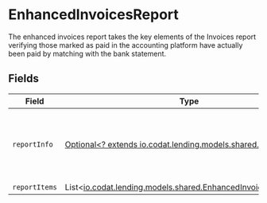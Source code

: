 # EnhancedInvoicesReport

The enhanced invoices report takes the key elements of the Invoices report verifying those marked as paid in the accounting platform have actually been paid by matching with the bank statement.


## Fields

| Field                                                                                                                                                          | Type                                                                                                                                                           | Required                                                                                                                                                       | Description                                                                                                                                                    | Example                                                                                                                                                        |
| -------------------------------------------------------------------------------------------------------------------------------------------------------------- | -------------------------------------------------------------------------------------------------------------------------------------------------------------- | -------------------------------------------------------------------------------------------------------------------------------------------------------------- | -------------------------------------------------------------------------------------------------------------------------------------------------------------- | -------------------------------------------------------------------------------------------------------------------------------------------------------------- |
| `reportInfo`                                                                                                                                                   | [Optional<? extends io.codat.lending.models.shared.ReportInfo>](../../models/shared/ReportInfo.md)                                                             | :heavy_minus_sign:                                                                                                                                             | Report additional information, which is specific to Lending API reports.                                                                                       | {"Example 1":{"value":{"pageNumber":0,"pageSize":0,"totalResults":0,"reportName":"string","companyName":"string","generatedDate":"2023-01-26T07:36:40.487Z"}}} |
| `reportItems`                                                                                                                                                  | List<[io.codat.lending.models.shared.EnhancedInvoiceReportItem](../../models/shared/EnhancedInvoiceReportItem.md)>                                             | :heavy_minus_sign:                                                                                                                                             | N/A                                                                                                                                                            |                                                                                                                                                                |